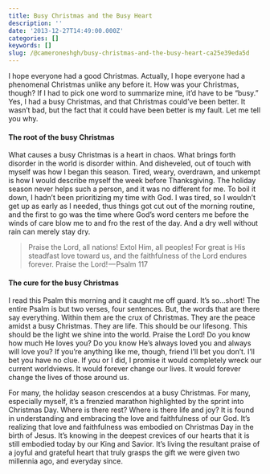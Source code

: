 ```yaml
---
title: Busy Christmas and the Busy Heart
description: ''
date: '2013-12-27T14:49:00.000Z'
categories: []
keywords: []
slug: /@cameroneshgh/busy-christmas-and-the-busy-heart-ca25e39eda5d
---
```


I hope everyone had a good Christmas. Actually, I hope everyone had a phenomenal Christmas unlike any before it. How was your Christmas, though? If I had to pick one word to summarize mine, it’d have to be “busy.” Yes, I had a busy Christmas, and that Christmas could’ve been better. It wasn’t bad, but the fact that it could have been better is my fault. Let me tell you why.

#### The root of the busy Christmas

What causes a busy Christmas is a heart in chaos. What brings forth disorder in the world is disorder within. And disheveled, out of touch with myself was how I began this season. Tired, weary, overdrawn, and unkempt is how I would describe myself the week before Thanksgiving. The holiday season never helps such a person, and it was no different for me. To boil it down, I hadn’t been prioritizing my time with God. I was tired, so I wouldn’t get up as early as I needed, thus things got cut out of the morning routine, and the first to go was the time where God’s word centers me before the winds of care blow me to and fro the rest of the day. And a dry well without rain can merely stay dry.

> Praise the Lord, all nations! Extol Him, all peoples! For great is His steadfast love toward us, and the faithfulness of the Lord endures forever. Praise the Lord! — Psalm 117

#### The cure for the busy Christmas

I read this Psalm this morning and it caught me off guard. It’s so…short! The entire Psalm is but two verses, four sentences. But, the words that are there say everything. Within them are the crux of Christmas. They are the peace amidst a busy Christmas. They are life. This should be our lifesong. This should be the light we shine into the world. Praise the Lord! Do you know how much He loves you? Do you know He’s always loved you and always will love you? If you’re anything like me, though, friend I’ll bet you don’t. I’ll bet you have no clue. If you or I did, I promise it would completely wreck our current worldviews. It would forever change our lives. It would forever change the lives of those around us.

For many, the holiday season crescendos at a busy Christmas. For many, especially myself, it’s a frenzied marathon highlighted by the sprint into Christmas Day. Where is there rest? Where is there life and joy? It is found in understanding and embracing the love and faithfulness of our God. It’s realizing that love and faithfulness was embodied on Christmas Day in the birth of Jesus. It’s knowing in the deepest crevices of our hearts that it is still embodied today by our King and Savior. It’s living the resultant praise of a joyful and grateful heart that truly grasps the gift we were given two millennia ago, and everyday since.